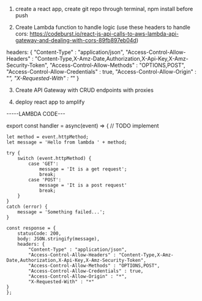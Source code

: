 
1. create a react app, create git repo through terminal, npm install before push

2. Create Lambda function to handle logic (use these headers to handle cors: https://codeburst.io/react-js-api-calls-to-aws-lambda-api-gateway-and-dealing-with-cors-89fb897eb04d)

headers: {
            "Content-Type" : "application/json",
            "Access-Control-Allow-Headers" : "Content-Type,X-Amz-Date,Authorization,X-Api-Key,X-Amz-Security-Token",
            "Access-Control-Allow-Methods" : "OPTIONS,POST",
            "Access-Control-Allow-Credentials" : true,
            "Access-Control-Allow-Origin" : "*",
            "X-Requested-With" : "*"
        }

3. Create API Gateway with CRUD endpoints with proxies

4. deploy react app to amplify


-----LAMBDA CODE---

export const handler = async(event) => {
    // TODO implement
    
    let method = event.httpMethod;
    let message = 'Hello from lambda ' + method;
    
    try {
        switch (event.httpMethod) {
            case 'GET':
                message = 'It is a get request';
                break;
            case 'POST':
                message = 'It is a post request'
                break;
        }
    }
    catch (error) {
        message = 'Something failed...';
    }
    
    const response = {
        statusCode: 200,
        body: JSON.stringify(message),
        headers: {
            "Content-Type" : "application/json",
            "Access-Control-Allow-Headers" : "Content-Type,X-Amz-Date,Authorization,X-Api-Key,X-Amz-Security-Token",
            "Access-Control-Allow-Methods" : "OPTIONS,POST",
            "Access-Control-Allow-Credentials" : true,
            "Access-Control-Allow-Origin" : "*",
            "X-Requested-With" : "*"
    }
    };
